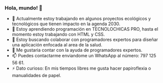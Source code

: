 ### Hola, mundo! 👋

- 🔭 Actualmente estoy trabajando en algunos proyectos ecológicos y tecnológicos que tienen impacto en la agenda 2030.
- 🌱 Estoy aprendiendo programación en TECNOLOCHICAS PRO, hasta el momento estoy trabajando con HTML y CSS.
- 👯 Estoy buscando colaborar con programadores expertos para diseñar una aplicación enfocada al area de la salud.
- 🤔 Me gustaria contar con la ayuda de programadores expertos.
- 📫 Puedes contactarme enviandome un WhatsApp al número: 797 125 56 61.
- ⚡ Dato curioso: En mis tiempos libres me gusta hacer papiroflexia o manualidades de papel.



